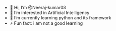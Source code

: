 - 👋 Hi, I’m @Neeraj-kumar03
- 👀 I’m interested in Artificial Intelligency
- 🌱 I’m currently learning python and its framework
- ⚡ Fun fact: i am not a good learning

<!---
Neeraj-kumar03/Neeraj-kumar03 is a ✨ special ✨ repository because its `README.md` (this file) appears on your GitHub profile.
You can click the Preview link to take a look at your changes.
--->
